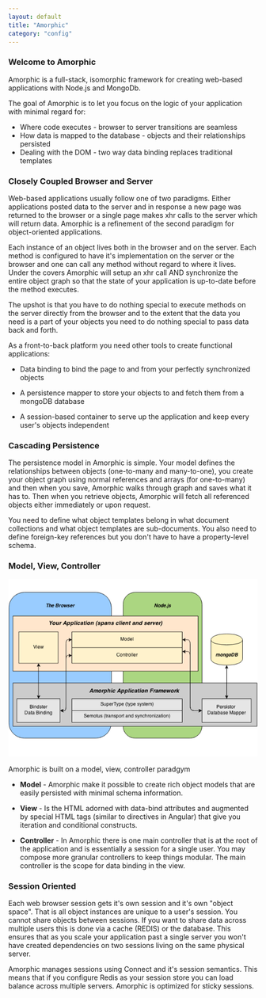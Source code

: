 ```yaml
---
layout: default
title: "Amorphic"
category: "config"
---
```


### Welcome to Amorphic

Amorphic is a full-stack, isomorphic framework for creating web-based applications with Node.js and MongoDb.

The goal of Amorphic is to let you focus on the logic of your application with minimal regard for:

* Where code executes - browser to server transitions are seamless
* How data is mapped to the database - objects and their relationships persisted
* Dealing with the DOM - two way data binding replaces traditional templates

### Closely Coupled Browser and Server

Web-based applications usually follow one of two paradigms.  Either applications posted data to the server and in response a new page was returned to the browser or a single page makes xhr calls to the server which will return data.  Amorphic is a refinement of the second paradigm for object-oriented applications.

Each instance of an object lives both in the browser and on the server.  Each method is configured to have it's implementation on the server or the browser and one can call any method without regard to where it lives. Under the covers Amorphic will setup an xhr call AND synchronize the entire object graph so that the state of your application is up-to-date before the method executes.  

The upshot is that you have to do nothing special to execute methods on the server directly from the browser and to the extent that the data you need is a
part of your objects you need to do nothing special to pass data back and forth.

As a front-to-back platform you need other tools to create functional applications:

- Data binding to bind the page to and from your perfectly synchronized objects

- A persistence mapper to store your objects to and fetch them from a mongoDB database

- A session-based container to serve up the application and keep every user's objects independent

### Cascading Persistence

The persistence model in Amorphic is simple.  Your model defines the relationships between objects (one-to-many and many-to-one), you create your object graph using normal references and arrays (for one-to-many) and then when you save, Amorphic walks through graph and saves what it has to. Then when you retrieve objects, Amorphic will fetch all referenced objects either immediately or upon request.

You need to define what object templates belong in what document collections and what object templates are sub-documents.  You also need to define foreign-key references but you don't have to have a property-level schema.  

### Model, View, Controller

![Model, View, Controller](/img/mvc.png)

Amorphic is built on a model, view, controller paradgym

* **Model** - Amorphic make it possible to create rich object models that are easily persisted with minimal schema information.
 
* **View** - Is the HTML adorned with data-bind attributes and augmented by special HTML tags (similar to directives in Angular) that give you iteration and conditional constructs.

* **Controller** - In Amorphic there is one main controller that is at the root of the application and is essentially a session for a single user. You may compose more granular controllers to keep things modular.  The main controller is the scope for data binding in the view.

### Session Oriented
 
 Each web browser session gets it's own session and it's own "object space".  That is all object instances are unique to a user's session.  You cannot share objects between sessions.  If you want to share data across multiple users this is done via a cache (REDIS) or the database.  This ensures that as you scale your application past a single server you won't have created dependencies on two sessions living on the same physical server.
 
 Amorphic manages sessions using Connect and it's session semantics.  This means that if you configure Redis as your session store you can load balance across multiple servers.  Amorphic is optimized for sticky sessions.  
  

